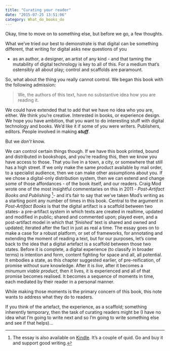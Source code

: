 ```yaml
---
title: "Curating your reader"
date: "2015-07-25 13:51:06"
category: What_do_books_do
---
```


Okay, time to move on to something else, but before we go, a few
thoughts.

What we’ve tried our best to demonstrate is that digital can be
something different, that writing for digital asks new questions of you
- as an author, a designer, an artist of any kind - and that taming the
mutability of digital technology is key to all of this. For a medium
that’s ostensibly all about play; control and scaffolds are paramount.

So, what about the thing you really cannot control. We began this book
with the following admission:

> We, the authors of this text, have no substantive idea how you are
> reading it.

We could have extended that to add that we have no idea who you are,
either. We think you’re creative. Interested in books, or experience
design. We hope you have ambition, that you want to do interesting stuff
with digital technology and books. We’d like it if some of you were
writers. Publishers, editors. People involved in making ***stuff***.

But we *don’t* know.

We can control certain things though. If we have this book printed,
bound and distributed in bookshops, and you’re reading this, then we
know you have access to those. That you live in a town, a city, or
somewhere that still has a high street. If we only make the same product
available by mail order, to a specialist audience, then we can make
other assumptions about you. If we chose a digital-only distribution
system, then we can extend and change some of those affordances - of the
book itself, and our readers. Craig Mod wrote one of the most insightful
commentaries on this in 2011 - *Post-Artifact Books and Publishing*
[^1]- and it’s fair to say that we’ve taken Mod’s writing as a starting
point any number of times in this book. Central to the argument in
*Post-Artifact Books* is that the digital artifact is a scaffold between
two states- a pre-artifact system in which texts are created in
realtime, updated and modified in public; shared and commented upon;
played even, and a post-artifact model in which that ‘*finished*’ text
is shared and owned and updated; iterated after the fact in just as real
a time. The essay goes on to make a case for a robust platform, or set
of frameworks, for annotating and extending the moment of reading a
text, but for our purposes, let’s come back to the idea that a digital
artefact is a scaffold between those two states. Before it is complete,
a digital experience (to classify in broader terms) is intention and
form, content fighting for space and all, all potential. It embodies a
state, as this chapter suggested earlier, of pre-reification, of promise
without sure knowledge. After it is *live*, after it becomes a *minumum
viable product*, then it lives, it is experienced and all of that
promise becomes realised. It becomes a sequence of moments in time, each
mediated by their reader in a personal manner.

While making those moments is the primary concern of this book, this
note wants to address what they do to readers.

If you think of the artefact, the experience, as a scaffold; something
inherently temporary, then the task of curating readers might be (I have
no idea what I’m going to write next and so I’m going to write something
else and see if that helps)…

[^1]: The essay is also available on [Kindle](http://www.amazon.co.uk/gp/product/B005568MZE?keywords=Post-Artifact%20Books%20and%20Publishing&qid=1437928031&ref_=sr_1_1&sr=8-1). It’s a couple of quid.
    Go and buy it and support good writing.
